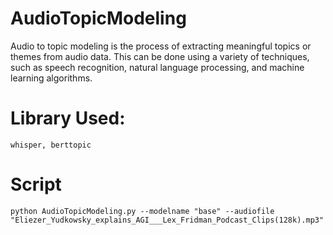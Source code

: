 # AudioTopicModeling
Audio to topic modeling is the process of extracting meaningful topics or themes from audio data. 
This can be done using a variety of techniques, such as speech recognition, natural language processing,
and machine learning algorithms.

# Library Used:

    whisper, berttopic


# Script

    python AudioTopicModeling.py --modelname "base" --audiofile "Eliezer_Yudkowsky_explains_AGI___Lex_Fridman_Podcast_Clips(128k).mp3"

